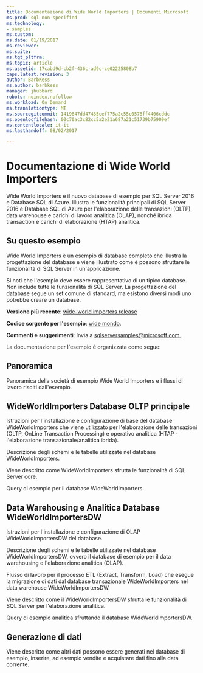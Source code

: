 ```yaml
---
title: Documentazione di Wide World Importers | Documenti Microsoft
ms.prod: sql-non-specified
ms.technology:
- samples
ms.custom: 
ms.date: 01/19/2017
ms.reviewer: 
ms.suite: 
ms.tgt_pltfrm: 
ms.topic: article
ms.assetid: 17cabd9d-cb2f-436c-ad9c-ce02225808b7
caps.latest.revision: 3
author: BarbKess
ms.author: barbkess
manager: jhubbard
robots: noindex,nofollow
ms.workload: On Demand
ms.translationtype: MT
ms.sourcegitcommit: 1419847dd47435cef775a2c55c0578ff4406cddc
ms.openlocfilehash: 00c70ac3c82cc5a2e21a687a21c51739b75909ef
ms.contentlocale: it-it
ms.lasthandoff: 08/02/2017

---
```

# <a name="wide-world-importers-documentation"></a>Documentazione di Wide World Importers
Wide World Importers è il nuovo database di esempio per SQL Server 2016 e Database SQL di Azure. Illustra le funzionalità principali di SQL Server 2016 e Database SQL di Azure per l'elaborazione delle transazioni (OLTP), data warehouse e carichi di lavoro analitica (OLAP), nonché ibrida transaction e carichi di elaborazione (HTAP) analitica.

## <a name="about-this-sample"></a>Su questo esempio

Wide World Importers è un esempio di database completo che illustra la progettazione del database e viene illustrato come è possono sfruttare le funzionalità di SQL Server in un'applicazione.

Si noti che l'esempio deve essere rappresentativo di un tipico database. Non include tutte le funzionalità di SQL Server. La progettazione del database segue un set comune di standard, ma esistono diversi modi uno potrebbe creare un database.

**Versione più recente**: [wide-world importers release](http://go.microsoft.com/fwlink/?LinkID=800630)

**Codice sorgente per l'esempio**: [wide mondo](https://github.com/Microsoft/sql-server-samples/tree/master/samples/databases/wide-world-importers).

**Commenti e suggerimenti**: Invia a [ sqlserversamples@microsoft.com ](mailto:sqlserversamples@microsoft.com).

La documentazione per l'esempio è organizzata come segue:

## <a name="overview"></a>Panoramica

Panoramica della società di esempio Wide World Importers e i flussi di lavoro risolti dall'esempio.

## <a name="main-oltp-database-wideworldimporters"></a>WideWorldImporters Database OLTP principale

Istruzioni per l'installazione e configurazione di base del database WideWorldImporters che viene utilizzato per l'elaborazione delle transazioni (OLTP, OnLine Transaction Processing) e operativo analitica (HTAP - l'elaborazione transazionale/analitica ibrida).

Descrizione degli schemi e le tabelle utilizzate nel database WideWorldImporters.  

Viene descritto come WideWorldImporters sfrutta le funzionalità di SQL Server core.

Query di esempio per il database WideWorldImporters.

## <a name="data-warehousing-and-analytics-database-wideworldimportersdw"></a>Data Warehousing e Analitica Database WideWorldImportersDW

Istruzioni per l'installazione e configurazione di OLAP WideWorldImportersDW del database.

Descrizione degli schemi e le tabelle utilizzate nel database WideWorldImportersDW, ovvero il database di esempio per il data warehousing e l'elaborazione analitica (OLAP).

Flusso di lavoro per il processo ETL (Extract, Transform, Load) che esegue la migrazione di dati dal database transazionale WideWorldImporters nel data warehouse WideWorldImportersDW.

Viene descritto come il WideWorldImportersDW sfrutta le funzionalità di SQL Server per l'elaborazione analitica.

Query di esempio analitica sfruttando il database WideWorldImportersDW.

## <a name="data-generation"></a>Generazione di dati

Viene descritto come altri dati possono essere generati nel database di esempio, inserire, ad esempio vendite e acquistare dati fino alla data corrente.

